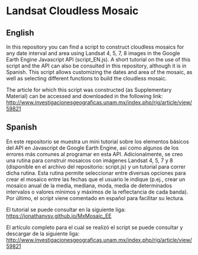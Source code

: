 # Landsat Cloudless Mosaic

## English
In this repository you can find a script to construct cloudless mosaics for any date interval and area using Landsat 4, 5, 7, 8 images in the Google Earth Engine Javascript API (script_EN.js). A short tutorial on the use of this script and the API can also be consulted in this repository, although it is in Spanish. This script allows customizing the dates and area of the mosaic, as well as selecting different functions to build the cloudless mosaic.  

The article for which this script was constructed (as Supplementary Material) can be accessed and downloaded in the following link: 
http://www.investigacionesgeograficas.unam.mx/index.php/rig/article/view/59821

## Spanish
En este repositorio se muestra un mini tutorial sobre los elementos básicos del API en Javascript de Google Earth Engine, así como algunos de los errores más comunes al programar en esta API. Adicionalmente, se creo una rutina para construir mosaicos con imágenes Landsat 4, 5, 7 y 8 (disponible en el archivo del repositorio: script.js) y un tutorial para correr dicha rutina. Esta rutina permite seleccionar entre diversas opciones para crear el mosaico entre las fechas que el usuario le indique (p.ej., crear un mosaico anual de la media, mediana, moda, media de determinados intervalos o valores mínimos y máximos de la reflectancia de cada banda). Por último, el script viene comentado en español para facilitar su lectura.

El tutorial se puede consultar en la siguiente liga:
https://jonathanvsv.github.io/MxMosaic_EE

El artículo completo para el cual se realizó el script se puede consultar y descargar de la siguiente liga: 
http://www.investigacionesgeograficas.unam.mx/index.php/rig/article/view/59821